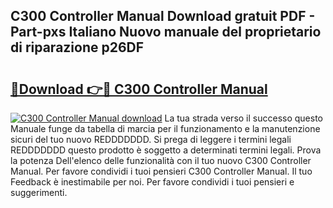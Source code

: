 ## C300 Controller Manual Download gratuit PDF - Part-pxs Italiano Nuovo manuale del proprietario di riparazione p26DF

# <h2><a href="http://df9zuml.blite.top/?on=C300+Controller+Manual">🔗Download 👉🔴 C300 Controller Manual</a></h2>

[![C300 Controller Manual download](https://i.imgur.com/lujVjoI.png)](http://df9zuml.blite.top/?on=C300+Controller+Manual)
La tua strada verso il successo questo Manuale funge da tabella di marcia per il funzionamento e la manutenzione sicuri del tuo nuovo REDDDDDDD. Si prega di leggere i termini legali REDDDDDDD questo prodotto è soggetto a determinati termini legali. Prova la potenza Dell'elenco delle funzionalità con il tuo nuovo C300 Controller Manual. Per favore condividi i tuoi pensieri C300 Controller Manual. Il tuo Feedback è inestimabile per noi. Per favore condividi i tuoi pensieri e suggerimenti.
